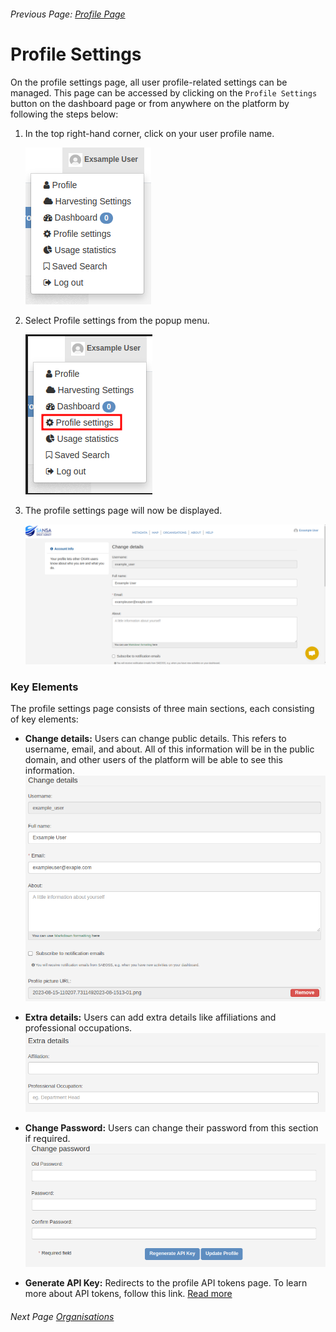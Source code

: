 ###### Previous Page: [Profile Page](./profile-page.md)

# Profile Settings

On the profile settings page, all user profile-related settings can be managed. This page can be accessed by clicking on the `Profile Settings` button on the dashboard page or from anywhere on the platform by following the steps below:

1. In the top right-hand corner, click on your user profile name.

   ![Profile_popup](./img/Profile_popup.png)

2. Select Profile settings from the popup menu.

   ![Profile_popup_ProfileSettings](./img/profile_popup_profileSettings.png)

3. The profile settings page will now be displayed.

   ![ProfileSettingsPage](./img/Profile_settings_main.png)

### Key Elements

The profile settings page consists of three main sections, each consisting of key elements:

- **Change details:** Users can change public details. This refers to username, email, and about. All of this information will be in the public domain, and other users of the platform will be able to see this information.
  ![Change Details](./img/profile_settings_change_details.png)

- **Extra details:** Users can add extra details like affiliations and professional occupations.
  ![extra_details](./img/profile_settings_extraDetails.png)

- **Change Password:** Users can change their password from this section if required.
  ![change_pass](./img/profile_settings_changePassword.png)

- **Generate API Key:** Redirects to the profile API tokens page. To learn more about API tokens, follow this link. [Read more](./profile-page.md#api-tokens)

###### Next Page [Organisations](./organisation.md)
